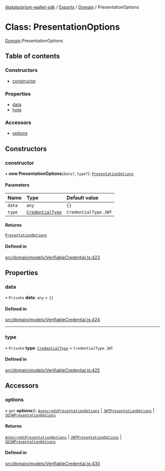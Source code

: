 [@atala/prism-wallet-sdk](../README.md) / [Exports](../modules.md) / [Domain](../modules/Domain.md) / PresentationOptions

# Class: PresentationOptions

[Domain](../modules/Domain.md).PresentationOptions

## Table of contents

### Constructors

- [constructor](Domain.PresentationOptions.md#constructor)

### Properties

- [data](Domain.PresentationOptions.md#data)
- [type](Domain.PresentationOptions.md#type)

### Accessors

- [options](Domain.PresentationOptions.md#options)

## Constructors

### constructor

• **new PresentationOptions**(`data?`, `type?`): [`PresentationOptions`](Domain.PresentationOptions.md)

#### Parameters

| Name | Type | Default value |
| :------ | :------ | :------ |
| `data` | `any` | `{}` |
| `type` | [`CredentialType`](../enums/Domain.CredentialType.md) | `CredentialType.JWT` |

#### Returns

[`PresentationOptions`](Domain.PresentationOptions.md)

#### Defined in

[src/domain/models/VerifiableCredential.ts:423](https://github.com/hyperledger/identus-edge-agent-sdk-ts/blob/c632f0efed4b3d905476bd3d4312ebd50a8d0a12/src/domain/models/VerifiableCredential.ts#L423)

## Properties

### data

• `Private` **data**: `any` = `{}`

#### Defined in

[src/domain/models/VerifiableCredential.ts:424](https://github.com/hyperledger/identus-edge-agent-sdk-ts/blob/c632f0efed4b3d905476bd3d4312ebd50a8d0a12/src/domain/models/VerifiableCredential.ts#L424)

___

### type

• `Private` **type**: [`CredentialType`](../enums/Domain.CredentialType.md) = `CredentialType.JWT`

#### Defined in

[src/domain/models/VerifiableCredential.ts:425](https://github.com/hyperledger/identus-edge-agent-sdk-ts/blob/c632f0efed4b3d905476bd3d4312ebd50a8d0a12/src/domain/models/VerifiableCredential.ts#L425)

## Accessors

### options

• `get` **options**(): [`AnoncredsPresentationOptions`](Domain.AnoncredsPresentationOptions.md) \| [`JWTPresentationOptions`](Domain.JWTPresentationOptions.md) \| [`SDJWPresentationOptions`](Domain.SDJWPresentationOptions.md)

#### Returns

[`AnoncredsPresentationOptions`](Domain.AnoncredsPresentationOptions.md) \| [`JWTPresentationOptions`](Domain.JWTPresentationOptions.md) \| [`SDJWPresentationOptions`](Domain.SDJWPresentationOptions.md)

#### Defined in

[src/domain/models/VerifiableCredential.ts:430](https://github.com/hyperledger/identus-edge-agent-sdk-ts/blob/c632f0efed4b3d905476bd3d4312ebd50a8d0a12/src/domain/models/VerifiableCredential.ts#L430)

